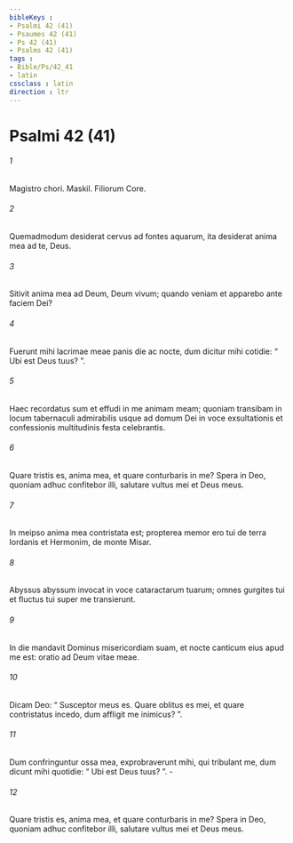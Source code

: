 ```yaml
---
bibleKeys : 
- Psalmi 42 (41)
- Psaumes 42 (41)
- Ps 42 (41)
- Psalms 42 (41)
tags : 
- Bible/Ps/42_41
- latin
cssclass : latin
direction : ltr
---
```


# Psalmi 42 (41)

###### 1
Magistro chori. Maskil. Filiorum Core.
###### 2
Quemadmodum desiderat cervus ad fontes aquarum, ita desiderat anima mea ad te, Deus.
###### 3
Sitivit anima mea ad Deum, Deum vivum; quando veniam et apparebo ante faciem Dei?
###### 4
Fuerunt mihi lacrimae meae panis die ac nocte, dum dicitur mihi cotidie: “ Ubi est Deus tuus? ”.
###### 5
Haec recordatus sum et effudi in me animam meam; quoniam transibam in locum tabernaculi admirabilis usque ad domum Dei in voce exsultationis et confessionis multitudinis festa celebrantis.
###### 6
Quare tristis es, anima mea, et quare conturbaris in me? Spera in Deo, quoniam adhuc confitebor illi, salutare vultus mei et Deus meus.
###### 7
In meipso anima mea contristata est; propterea memor ero tui de terra Iordanis et Hermonim, de monte Misar.
###### 8
Abyssus abyssum invocat in voce cataractarum tuarum; omnes gurgites tui et fluctus tui super me transierunt.
###### 9
In die mandavit Dominus misericordiam suam, et nocte canticum eius apud me est: oratio ad Deum vitae meae.
###### 10
Dicam Deo: “ Susceptor meus es. Quare oblitus es mei, et quare contristatus incedo, dum affligit me inimicus? ”.
###### 11
Dum confringuntur ossa mea, exprobraverunt mihi, qui tribulant me, dum dicunt mihi quotidie: “ Ubi est Deus tuus? ”. -
###### 12
Quare tristis es, anima mea, et quare conturbaris in me? Spera in Deo, quoniam adhuc confitebor illi, salutare vultus mei et Deus meus.
